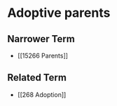 # Adoptive parents  

## Narrower Term

- [[15266 Parents]]  

## Related Term

- [[268 Adoption]]  

